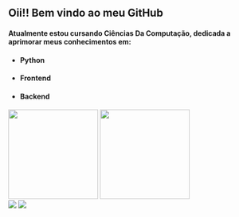 ## Oii!! Bem vindo ao meu GitHub 

#### Atualmente estou cursando Ciências Da Computação, dedicada a aprimorar meus conhecimentos em:
- #### Python
- #### Frontend
- #### Backend

<div>
  <img height="180em" src="https://github-readme-stats.vercel.app/api?username=LaisGlima&show_icons=true&theme=radical&include_all_commits=true&count_private=true"/>
  <img height="180em" src="https://github-readme-stats.vercel.app/api/top-langs/?username=LaisGlima&layout=compact&langs_count=16&theme=radical"/>
</div>

<div>
  <a href="mailto:laislima049@gmail.com"><img src="https://img.shields.io/badge/Gmail-D14836?style=for-the-badge&logo=gmail&logoColor=white" target="_blank"></a>
  <a href="https://www.linkedin.com/in/la%C3%ADs-guimar%C3%A3es-lima-8aa21b232"><img src="https://img.shields.io/badge/LinkedIn-0077B5?style=for-the-badge&logo=linkedin&logoColor=white"target="_blank"></a>
</div>  
